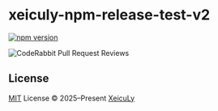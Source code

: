 # xeiculy-npm-release-test-v2

[![npm version][npm-version-src]][npm-version-href]

![CodeRabbit Pull Request Reviews](https://img.shields.io/coderabbit/prs/github/XeicuLy/xeiculy-npm-release-test-v2?utm_source=oss&utm_medium=github&utm_campaign=XeicuLy%2Fxeiculy-npm-release-test-v2&labelColor=171717&color=FF570A&link=https%3A%2F%2Fcoderabbit.ai&label=CodeRabbit+Reviews)

## License

[MIT](./LICENSE) License © 2025–Present [XeicuLy](https://github.com/XeicuLy)

<!-- Badges -->

[npm-version-src]: https://img.shields.io/npm/v/xeiculy-npm-release-test-v2?style=flat&colorA=080f12&colorB=1fa669
[npm-version-href]: https://npmjs.com/package/xeiculy-npm-release-test-v2
